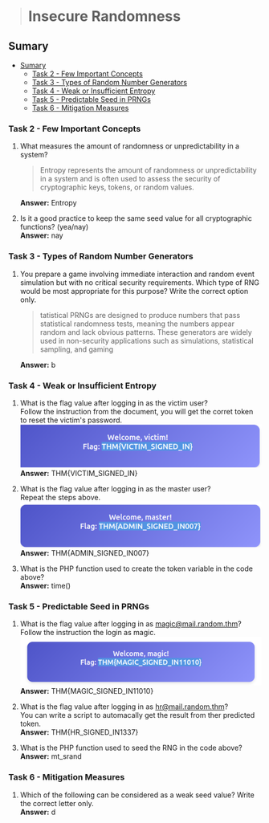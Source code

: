 > # Insecure Randomness

## Sumary
- [Sumary](#sumary)
  - [Task 2 - Few Important Concepts](#task-2---few-important-concepts)
  - [Task 3 - Types of Random Number Generators](#task-3---types-of-random-number-generators)
  - [Task 4 - Weak or Insufficient Entropy](#task-4---weak-or-insufficient-entropy)
  - [Task 5 - Predictable Seed in PRNGs](#task-5---predictable-seed-in-prngs)
  - [Task 6 - Mitigation Measures](#task-6---mitigation-measures)

### Task 2 - Few Important Concepts
1. What measures the amount of randomness or unpredictability in a system?<br>
    > Entropy represents the amount of randomness or unpredictability in a system and is often used to assess the security of cryptographic keys, tokens, or random values. 

    **Answer:** Entropy

1. Is it a good practice to keep the same seed value for all cryptographic functions? (yea/nay)<br>
    **Answer:** nay

### Task 3 - Types of Random Number Generators
1. You prepare a game involving immediate interaction and random event simulation but with no critical security requirements. Which type of RNG would be most appropriate for this purpose? Write the correct option only.<br>
    > tatistical PRNGs are designed to produce numbers that pass statistical randomness tests, meaning the numbers appear random and lack obvious patterns. These generators are widely used in non-security applications such as simulations, statistical sampling, and gaming

    **Answer:** b

### Task 4 - Weak or Insufficient Entropy
1. What is the flag value after logging in as the victim user?<br>
    Follow the instruction from the document, you will get the corret token to reset the victim's password.<br>
    ![](images/1.png)<br>
    **Answer:** THM{VICTIM_SIGNED_IN}

1. What is the flag value after logging in as the master user? <br>
    Repeat the steps above.<br>
    ![](images/2.png)<br>
    **Answer:** THM{ADMIN_SIGNED_IN007}

1. What is the PHP function used to create the token variable in the code above?<br>
    **Answer:** time()

### Task 5 - Predictable Seed in PRNGs
1. What is the flag value after logging in as magic@mail.random.thm?<br>
    Follow the instruction the login as magic.<br>
    ![](images/3.png)<br>
    **Answer:** THM{MAGIC_SIGNED_IN11010}

1. What is the flag value after logging in as hr@mail.random.thm?<br>
    You can write a script to automacally get the result from ther predicted token.<br>
    **Answer:** THM{HR_SIGNED_IN1337}

1. What is the PHP function used to seed the RNG in the code above?<br>
    **Answer:** mt_srand

### Task 6 - Mitigation Measures
1. Which of the following can be considered as a weak seed value? Write the correct letter only.<br>
    **Answer:** d

